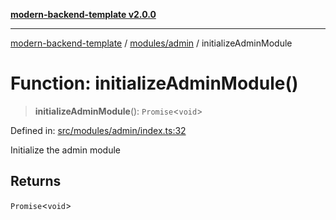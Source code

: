 [**modern-backend-template v2.0.0**](../../../README.md)

***

[modern-backend-template](../../../modules.md) / [modules/admin](../README.md) / initializeAdminModule

# Function: initializeAdminModule()

> **initializeAdminModule**(): `Promise`\<`void`\>

Defined in: [src/modules/admin/index.ts:32](https://github.com/maemreyo/saas-4cus-nodejs/blob/1a77de11cd6eaefe66c31c7f5de281673fc25ce5/src/modules/admin/index.ts#L32)

Initialize the admin module

## Returns

`Promise`\<`void`\>
